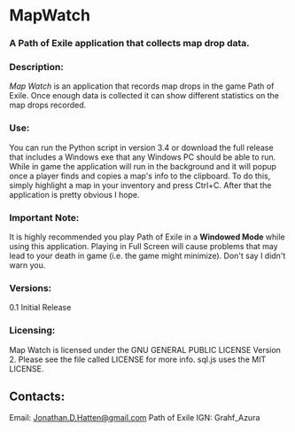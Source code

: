 # MapWatch
### A Path of Exile application that collects map drop data.


### Description:

*Map Watch* is an application that records map drops in the game Path of Exile.  Once enough data is collected it can show different statistics on the map drops recorded.  


### Use:

You can run the Python script in version 3.4 or download the full release that includes a Windows exe that any Windows PC should be able to run.  While in game the application will run in the background and it will popup once a player finds and copies a map's info to the clipboard.  To do this, simply highlight a map in your inventory and press Ctrl+C.  After that the application is pretty obvious I hope.


### Important Note:

It is highly recommended you play Path of Exile in a **Windowed Mode** while using this application.  Playing in Full Screen will cause problems that may lead to your death in game (i.e. the game might minimize).  Don't say I didn't warn you.


### Versions:

0.1 Initial Release


### Licensing:

Map Watch is licensed under the GNU GENERAL PUBLIC LICENSE Version 2.  Please see the file called LICENSE for more info.
sql.js uses the MIT LICENSE.


## Contacts:
Email:  Jonathan.D.Hatten@gmail.com
Path of Exile IGN:  Grahf_Azura



